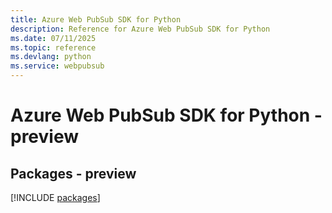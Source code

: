 ```yaml
---
title: Azure Web PubSub SDK for Python
description: Reference for Azure Web PubSub SDK for Python
ms.date: 07/11/2025
ms.topic: reference
ms.devlang: python
ms.service: webpubsub
---
```

# Azure Web PubSub SDK for Python - preview
## Packages - preview
[!INCLUDE [packages](web-pubsub-index.md)]